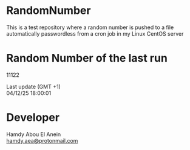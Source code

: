 # RandomNumber    
This is a test repository where a random number is pushed to a file automatically passwordless from a cron job in my Linux CentOS server    
# Random Number of the last run   
11122
      
Last update (GMT +1)    
04/12/25 18:00:01
# Developer    
Hamdy Abou El Anein   
hamdy.aea@protonmail.com
